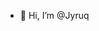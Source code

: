 - 👋 Hi, I’m @Jyruq

<!---
Jyruq/Jyruq is a ✨ special ✨ repository because its `README.md` (this file) appears on your GitHub profile.
You can click the Preview link to take a look at your changes.
--->
